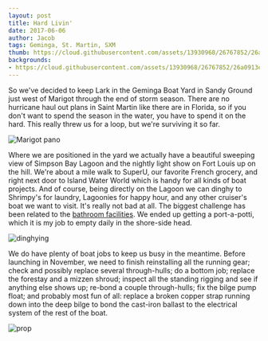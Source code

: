 ```yaml
---
layout: post
title: Hard Livin'
date: 2017-06-06
author: Jacob
tags: Geminga, St. Martin, SXM
thumb: https://cloud.githubusercontent.com/assets/13930968/26767852/26a0913e-4969-11e7-87a9-5097564aa3d8.jpg
backgrounds:
- https://cloud.githubusercontent.com/assets/13930968/26767852/26a0913e-4969-11e7-87a9-5097564aa3d8.jpg
---
```


So we've decided to keep Lark in the Geminga Boat Yard in Sandy Ground just west of Marigot through the end of storm season.  There are no hurricane haul out plans in Saint Martin like there are in Florida, so if you don't want to spend the season in the water, you have to spend it on the hard.  This really threw us for a loop, but we're surviving it so far.  

![Marigot pano](https://cloud.githubusercontent.com/assets/13930968/26767846/2221b37c-4969-11e7-824c-49a7a7995298.jpg)

Where we are positioned in the yard we actually have a beautiful sweeping view of Simpson Bay Lagoon and the nightly light show on Fort Louis up on the hill.  We're about a mile walk to SuperU, our favorite French grocery, and right next door to Island Water World which is handy for all kinds of boat projects.  And of course, being directly on the Lagoon we can dinghy to Shrimpy's for laundry, Lagoonies for happy hour, and any other cruiser's boat we want to visit.  It's really not bad at all.  The biggest challenge has been related to the [bathroom facilities](http://www.svlark.com/2017/04/potty-problems.html).  We ended up getting a port-a-potti, which it is my job to empty daily in the shore-side head.  

![dinghying](https://cloud.githubusercontent.com/assets/13930968/26767847/245f7728-4969-11e7-968c-5c16ac463a68.jpg)

We do have plenty of boat jobs to keep us busy in the meantime.  Before launching in November, we need to finish reinstalling all the running gear; check and possibly replace several through-hulls; do a bottom job; replace the forestay and a mizzen shroud; inspect all the standing rigging and see if anything else shows up; re-bond a couple through-hulls; fix the bilge pump float; and probably most fun of all: replace a broken copper strap running down into the deep bilge to bond the cast-iron ballast to the electrical system of the rest of the boat.  

![prop](https://user-images.githubusercontent.com/13930968/26859653-da32d39c-4afe-11e7-92b9-6f9fa452bcc9.jpg)
